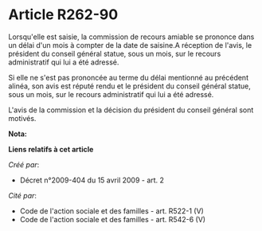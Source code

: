 # Article R262-90

Lorsqu'elle est saisie, la commission de recours amiable se prononce dans un délai d'un mois à compter de la date de
saisine.A réception de l'avis, le président du conseil général statue, sous un mois, sur le recours administratif qui lui a
été adressé. 

Si elle ne s'est pas prononcée au terme du délai mentionné au précédent alinéa, son avis est réputé rendu et le président du
conseil général statue, sous un mois, sur le recours administratif qui lui a été adressé. 

L'avis de la commission et la décision du président du conseil général sont motivés.

**Nota:**



**Liens relatifs à cet article**

_Créé par_:

  - Décret n°2009-404 du 15 avril 2009 - art. 2

_Cité par_:

  - Code de l'action sociale et des familles - art. R522-1 (V)
  - Code de l'action sociale et des familles - art. R542-6 (V)
